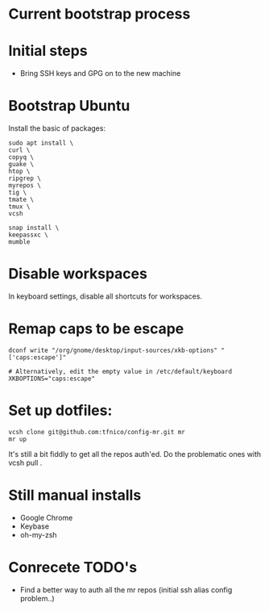 Current bootstrap process
=========================

# Initial steps

* Bring SSH keys and GPG on to the new machine 

# Bootstrap Ubuntu

Install the basic of packages:
```
sudo apt install \
curl \
copyq \
guake \
htop \
ripgrep \
myrepos \
tig \
tmate \
tmux \
vcsh

snap install \
keepassxc \
mumble
```

# Disable workspaces

In keyboard settings, disable all shortcuts for workspaces.

# Remap caps to be escape

```
dconf write "/org/gnome/desktop/input-sources/xkb-options" "['caps:escape']"

# Alternatively, edit the empty value in /etc/default/keyboard
XKBOPTIONS="caps:escape"
```

# Set up dotfiles:
```
vcsh clone git@github.com:tfnico/config-mr.git mr
mr up
```

It's still a bit fiddly to get all the repos auth'ed. Do the problematic ones with vcsh pull <repo name>.

# Still manual installs

- Google Chrome
- Keybase
- oh-my-zsh

# Conrecete TODO's

* Find a better way to auth all the mr repos (initial ssh alias config problem..)
